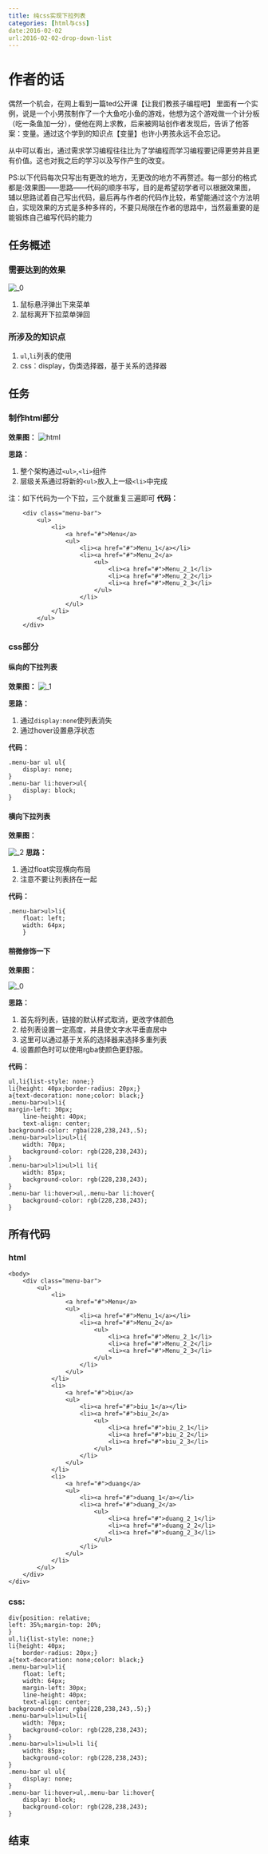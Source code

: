 ```yaml
---
title: 纯css实现下拉列表
categories: [html与css]
date:2016-02-02
url:2016-02-02-drop-down-list
---
```


# 作者的话

偶然一个机会，在网上看到一篇ted公开课【让我们教孩子编程吧】
里面有一个实例，说是一个小男孩制作了一个大鱼吃小鱼的游戏，他想为这个游戏做一个计分板（吃一条鱼加一分），便他在网上求教，后来被网站创作者发现后，告诉了他答案：变量。通过这个学到的知识点【变量】也许小男孩永远不会忘记。

从中可以看出，通过需求学习编程往往比为了学编程而学习编程要记得更劳并且更有价值。这也对我之后的学习以及写作产生的改变。

PS:以下代码每次只写出有更改的地方，无更改的地方不再赘述。每一部分的格式都是:效果图——思路——代码的顺序书写，目的是希望初学者可以根据效果图，辅以思路试着自己写出代码，最后再与作者的代码作比较，希望能通过这个方法明白，实现效果的方式是多种多样的，不要只局限在作者的思路中，当然最重要的是能锻炼自己编写代码的能力

## 任务概述

### 需要达到的效果

![_0](http://7xqo7w.com1.z0.glb.clouddn.com/%E4%B8%8B%E6%8B%89%E5%88%97%E8%A1%A8_0.gif)

1. 鼠标悬浮弹出下来菜单
2. 鼠标离开下拉菜单弹回

### 所涉及的知识点

1. `ul`,`li`列表的使用
2. css：display，伪类选择器，基于关系的选择器

## 任务

### 制作html部分

**效果图：**
![html](http://7xqo7w.com1.z0.glb.clouddn.com/%E4%B8%8B%E6%8B%89%E5%88%97%E8%A1%A8html.png)

**思路：**
1. 整个架构通过`<ul>`,`<li>`组件
2. 层级关系通过将新的`<ul>`放入上一级`<li>`中完成

注：如下代码为一个下拉，三个就重复三遍即可
**代码：**

```
	<div class="menu-bar">
		<ul>
			<li>
				<a href="#">Menu</a>
				<ul>
					<li><a href="#">Menu_1</a></li>
					<li><a href="#">Menu_2</a>
						<ul>
							<li><a href="#">Menu_2_1</li>
							<li><a href="#">Menu_2_2</li>
							<li><a href="#">Menu_2_3</li>
						</ul>
					</li>
				</ul>
			</li>
		</ul>
	</div> 
```

### css部分

#### 纵向的下拉列表
**效果图：**
![_1](http://7xqo7w.com1.z0.glb.clouddn.com/%E4%B8%8B%E6%8B%89%E5%88%97%E8%A1%A8_1.gif)

**思路：**

1. 通过`display:none`使列表消失
2. 通过hover设置悬浮状态

**代码：**

```
.menu-bar ul ul{
	display: none;
}
.menu-bar li:hover>ul{
	display: block;
}
```

#### 横向下拉列表

**效果图：**

![_2](http://7xqo7w.com1.z0.glb.clouddn.com/%E4%B8%8B%E6%8B%89%E5%88%97%E8%A1%A8_2.gif)
**思路：**

1. 通过float实现横向布局
2. 注意不要让列表挤在一起

**代码：**

```
.menu-bar>ul>li{
	float: left;
	width: 64px;
	}
```

#### 稍微修饰一下

**效果图：**

![_0](http://7xqo7w.com1.z0.glb.clouddn.com/%E4%B8%8B%E6%8B%89%E5%88%97%E8%A1%A8_0.gif)

**思路：**

1. 首先将列表，链接的默认样式取消，更改字体颜色
2. 给列表设置一定高度，并且使文字水平垂直居中
3. 这里可以通过基于关系的选择器来选择多重列表
4. 设置颜色时可以使用rgba使颜色更舒服。

**代码：**

```
ul,li{list-style: none;}
li{height: 40px;border-radius: 20px;}
a{text-decoration: none;color: black;}
.menu-bar>ul>li{
margin-left: 30px;
	line-height: 40px;
	text-align: center;
background-color: rgba(228,238,243,.5);
.menu-bar>ul>li>ul>li{
	width: 70px;
	background-color: rgb(228,238,243);
}
.menu-bar>ul>li>ul>li li{
	width: 85px;
	background-color: rgb(228,238,243);
}
.menu-bar li:hover>ul,.menu-bar li:hover{
	background-color: rgb(228,238,243);
}
```

## 所有代码

### html
```
<body>
	<div class="menu-bar">
		<ul>
			<li>
				<a href="#">Menu</a>
				<ul>
					<li><a href="#">Menu_1</a></li>
					<li><a href="#">Menu_2</a>
						<ul>
							<li><a href="#">Menu_2_1</li>
							<li><a href="#">Menu_2_2</li>
							<li><a href="#">Menu_2_3</li>
						</ul>
					</li>
				</ul>
			</li>
			<li>
				<a href="#">biu</a>
				<ul>
					<li><a href="#">biu_1</a></li>
					<li><a href="#">biu_2</a>
						<ul>
							<li><a href="#">biu_2_1</li>
							<li><a href="#">biu_2_2</li>
							<li><a href="#">biu_2_3</li>
						</ul>
					</li>
				</ul>
			</li>
			<li>
				<a href="#">duang</a>
				<ul>
					<li><a href="#">duang_1</a></li>
					<li><a href="#">duang_2</a>
						<ul>
							<li><a href="#">duang_2_1</li>
							<li><a href="#">duang_2_2</li>
							<li><a href="#">duang_2_3</li>
						</ul>
					</li>
				</ul>
			</li>
		</ul>
	</div>
</div>
```

### css:
```
div{position: relative;
left: 35%;margin-top: 20%;
}
ul,li{list-style: none;}
li{height: 40px;
	border-radius: 20px;}
a{text-decoration: none;color: black;}
.menu-bar>ul>li{
	float: left;
	width: 64px;
	margin-left: 30px;
	line-height: 40px;
	text-align: center;
background-color: rgba(228,238,243,.5);}
.menu-bar>ul>li>ul>li{
	width: 70px;
	background-color: rgb(228,238,243);
}
.menu-bar>ul>li>ul>li li{
	width: 85px;
	background-color: rgb(228,238,243);
}
.menu-bar ul ul{
	display: none;
}
.menu-bar li:hover>ul,.menu-bar li:hover{
	display: block;
	background-color: rgb(228,238,243);
}
```

## 结束